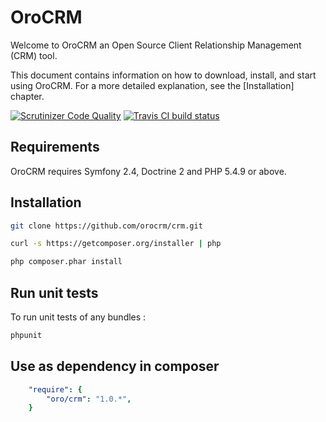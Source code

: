 OroCRM
========================

Welcome to OroCRM an Open Source Client Relationship Management (CRM) tool.

This document contains information on how to download, install, and start
using OroCRM. For a more detailed explanation, see the [Installation]
chapter.

[![Scrutinizer Code Quality](https://scrutinizer-ci.com/g/orocrm/crm/badges/quality-score.png?b=1.8)](https://scrutinizer-ci.com/g/orocrm/crm/?branch=1.8) [![Travis CI build status](https://travis-ci.org/orocrm/crm.svg?branch=1.8)](https://travis-ci.org/orocrm/crm/branches)

Requirements
------------

OroCRM requires Symfony 2.4, Doctrine 2 and PHP 5.4.9 or above.

Installation
------------

```bash
git clone https://github.com/orocrm/crm.git

curl -s https://getcomposer.org/installer | php

php composer.phar install
```

Run unit tests
--------------

To run unit tests of any bundles :

```bash
phpunit
```

Use as dependency in composer
-----------------------------

```yaml
    "require": {
        "oro/crm": "1.0.*",
    }
```
